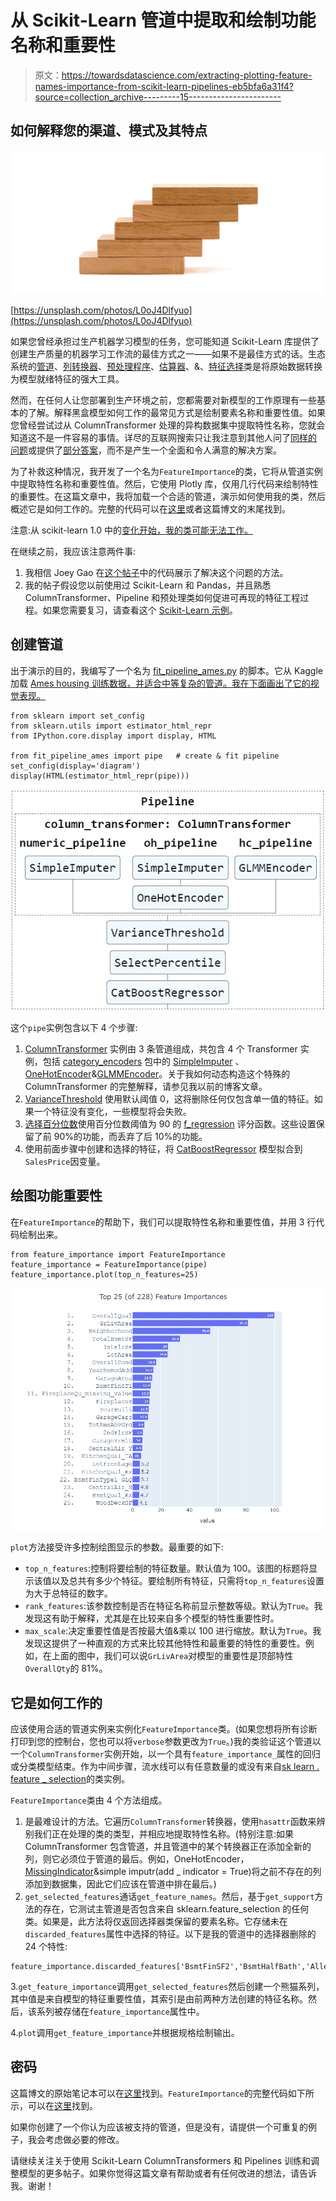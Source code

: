 # 从 Scikit-Learn 管道中提取和绘制功能名称和重要性

> 原文：<https://towardsdatascience.com/extracting-plotting-feature-names-importance-from-scikit-learn-pipelines-eb5bfa6a31f4?source=collection_archive---------15----------------------->

## 如何解释您的渠道、模式及其特点

![](img/fbdf1a756d00c6aaecaafd26145d60bb.png)

[https://unsplash.com/photos/L0oJ4Dlfyuo](https://unsplash.com/photos/L0oJ4Dlfyuo)

如果您曾经承担过生产机器学习模型的任务，您可能知道 Scikit-Learn 库提供了创建生产质量的机器学习工作流的最佳方式之一——如果不是最佳方式的话。生态系统的[管道](https://scikit-learn.org/stable/modules/generated/sklearn.pipeline.Pipeline.html)、[列转换器](https://scikit-learn.org/stable/modules/generated/sklearn.compose.ColumnTransformer.html)、[预处理程序](https://scikit-learn.org/stable/modules/classes.html#module-sklearn.preprocessing)、[估算器](https://scikit-learn.org/stable/modules/classes.html#module-sklearn.impute)、&、[特征选择](https://scikit-learn.org/stable/modules/classes.html#module-sklearn.feature_selection)类是将原始数据转换为模型就绪特征的强大工具。

然而，在任何人让您部署到生产环境之前，您都需要对新模型的工作原理有一些基本的了解。解释黑盒模型如何工作的最常见方式是绘制要素名称和重要性值。如果您曾经尝试过从 ColumnTransformer 处理的异构数据集中提取特性名称，您就会知道这不是一件容易的事情。详尽的互联网搜索只让我注意到其他人问了[同样的](https://github.com/scikit-learn/scikit-learn/pull/12627) [问题](https://github.com/scikit-learn/scikit-learn/pull/13307)或提供了[部分答案](https://github.com/scikit-learn/scikit-learn/issues/12525)，而不是产生一个全面和令人满意的解决方案。

为了补救这种情况，我开发了一个名为`FeatureImportance`的类，它将从管道实例中提取特性名称和重要性值。然后，它使用 Plotly 库，仅用几行代码来绘制特性的重要性。在这篇文章中，我将加载一个合适的管道，演示如何使用我的类，然后概述它是如何工作的。完整的代码可以在[这里](https://www.kaggle.com/kylegilde/feature-importance)或者这篇博文的末尾找到。

注意:从 scikit-learn 1.0 中的[变化开始，我的类可能无法工作。](https://scikit-learn.org/stable/auto_examples/release_highlights/plot_release_highlights_1_0_0.html#feature-names-support)

在继续之前，我应该注意两件事:

1.  我相信 Joey Gao 在[这个帖子](https://github.com/scikit-learn/scikit-learn/issues/12525#issuecomment-436217100)中的代码展示了解决这个问题的方法。
2.  我的帖子假设您以前使用过 Scikit-Learn 和 Pandas，并且熟悉 ColumnTransformer、Pipeline 和预处理类如何促进可再现的特征工程过程。如果您需要复习，请查看这个 [Scikit-Learn 示例](https://scikit-learn.org/stable/auto_examples/compose/plot_column_transformer_mixed_types.html)。

## 创建管道

出于演示的目的，我编写了一个名为 [fit_pipeline_ames.py](https://www.kaggle.com/kylegilde/fit-pipeline-ames) 的脚本。它从 Kaggle 加载 [Ames housing 训练数据，并适合中等复杂的管道。我在下面画出了它的视觉表现。](https://www.kaggle.com/c/house-prices-advanced-regression-techniques/data)

```
from sklearn import set_config 
from sklearn.utils import estimator_html_repr 
from IPython.core.display import display, HTML 

from fit_pipeline_ames import pipe   # create & fit pipeline
set_config(display='diagram')
display(HTML(estimator_html_repr(pipe)))
```

![](img/3fa1ff82331bd4d186ce2fe0ec7a740e.png)

这个`pipe`实例包含以下 4 个步骤:

1.  [ColumnTransformer](https://scikit-learn.org/stable/modules/generated/sklearn.compose.ColumnTransformer.html) 实例由 3 条管道组成，共包含 4 个 Transformer 实例，包括 [category_encoders](https://contrib.scikit-learn.org/category_encoders/) 包中的 [SimpleImputer](https://scikit-learn.org/stable/modules/generated/sklearn.impute.SimpleImputer.html) 、[OneHotEncoder](https://scikit-learn.org/stable/modules/generated/sklearn.preprocessing.OneHotEncoder.html)&[GLMMEncoder](http://contrib.scikit-learn.org/category_encoders/glmm.html)。关于我如何动态构造这个特殊的 ColumnTransformer 的完整解释，请参见我以前的博客文章。
2.  [VarianceThreshold](https://scikit-learn.org/stable/modules/generated/sklearn.feature_selection.VarianceThreshold.html) 使用默认阈值 0，这将删除任何仅包含单一值的特征。如果一个特征没有变化，一些模型将会失败。
3.  [选择百分位数](https://scikit-learn.org/stable/modules/generated/sklearn.feature_selection.SelectPercentile.html)使用百分位数阈值为 90 的 [f_regression](https://scikit-learn.org/stable/modules/generated/sklearn.feature_selection.f_regression.html) 评分函数。这些设置保留了前 90%的功能，而丢弃了后 10%的功能。
4.  使用前面步骤中创建和选择的特征，将 [CatBoostRegressor](https://catboost.ai/docs/concepts/python-reference_catboostregressor.html) 模型拟合到`SalesPrice`因变量。

## 绘图功能重要性

在`FeatureImportance`的帮助下，我们可以提取特性名称和重要性值，并用 3 行代码绘制出来。

```
from feature_importance import FeatureImportance
feature_importance = FeatureImportance(pipe)
feature_importance.plot(top_n_features=25)
```

![](img/ed8b151e1c3320196a34f3d250694990.png)

`plot`方法接受许多控制绘图显示的参数。最重要的如下:

*   `top_n_features`:控制将要绘制的特征数量。默认值为 100。该图的标题将显示该值以及总共有多少个特征。要绘制所有特征，只需将`top_n_features`设置为大于总特征的数字。
*   `rank_features`:该参数控制是否在特征名称前显示整数等级。默认为`True`。我发现这有助于解释，尤其是在比较来自多个模型的特性重要性时。
*   `max_scale`:决定重要性值是否按最大值&乘以 100 进行缩放。默认为`True`。我发现这提供了一种直观的方式来比较其他特性和最重要的特性的重要性。例如，在上面的图中，我们可以说`GrLivArea`对模型的重要性是顶部特性`OverallQty`的 81%。

## 它是如何工作的

应该使用合适的管道实例来实例化`FeatureImportance`类。(如果您想将所有诊断打印到您的控制台，您也可以将`verbose`参数更改为`True`。)我的类验证这个管道以一个`ColumnTransformer`实例开始，以一个具有`feature_importance_`属性的回归或分类模型结束。作为中间步骤，流水线可以有任意数量的或没有来自[sk learn . feature _ selection](https://scikit-learn.org/stable/modules/feature_selection.html)的类实例。

`FeatureImportance`类由 4 个方法组成。

1.  是最难设计的方法。它遍历`ColumnTransformer`转换器，使用`hasattr`函数来辨别我们正在处理的类的类型，并相应地提取特性名称。(特别注意:如果 ColumnTransformer 包含管道，并且管道中的某个转换器正在添加全新的列，则它必须位于管道的最后。例如，OneHotEncoder，[MissingIndicator](https://scikit-learn.org/stable/modules/generated/sklearn.impute.MissingIndicator.html)&simple imputr(add _ indicator = True)将之前不存在的列添加到数据集，因此它们应该在管道中排在最后。)
2.  `get_selected_features`通话`get_feature_names`。然后，基于`get_support`方法的存在，它测试主管道是否包含来自 sklearn.feature_selection 的任何类。如果是，此方法将仅返回选择器类保留的要素名称。它存储未在`discarded_features`属性中选择的特征。以下是我的管道中的选择器删除的 24 个特性:

```
feature_importance.discarded_features['BsmtFinSF2','BsmtHalfBath','Alley_Pave','LandContour_Lvl','Utilities_AllPub','Utilities_NoSeWa','LotConfig_Corner','LotConfig_FR2','Condition1_RRNe','Condition2_RRAe','Condition2_RRAn','HouseStyle_SLvl','RoofStyle_Mansard','RoofMatl_ClyTile','RoofMatl_Metal','RoofMatl_Roll','RoofMatl_Tar&Grv','ExterCond_Ex','Foundation_Stone','Foundation_Wood','BsmtFinType2_GLQ','Electrical_missing_value','FireplaceQu_Fa','GarageCond_Gd','MiscFeature_Gar2','SaleType_ConLI']
```

3.`get_feature_importance`调用`get_selected_features`然后创建一个熊猫系列，其中值是来自模型的特征重要性值，其索引是由前两种方法创建的特征名称。然后，该系列被存储在`feature_importance`属性中。

4.`plot`调用`get_feature_importance`并根据规格绘制输出。

## 密码

这篇博文的原始笔记本可以在[这里](https://www.kaggle.com/kylegilde/extracting-scikit-feature-names-importances)找到。`FeatureImportance`的完整代码如下所示，可以在[这里](https://www.kaggle.com/kylegilde/feature-importance)找到。

如果你创建了一个你认为应该被支持的管道，但是没有，请提供一个可重复的例子，我会考虑做必要的修改。

请继续关注关于使用 Scikit-Learn ColumnTransformers 和 Pipelines 训练和调整模型的更多帖子。如果你觉得这篇文章有帮助或者有任何改进的想法，请告诉我。谢谢！
